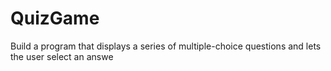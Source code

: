 # QuizGame
Build a program that displays a series of multiple-choice questions and lets the user select an answe
